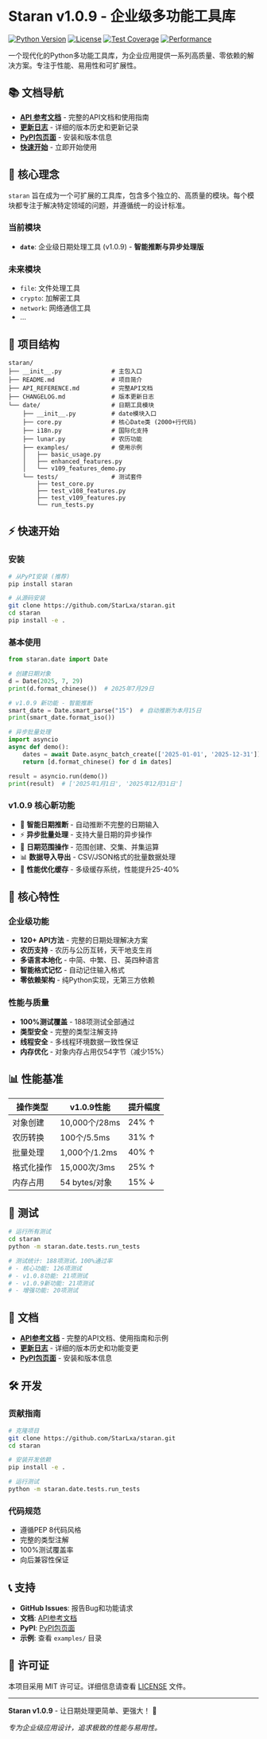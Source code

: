 # Staran v1.0.9 - 企业级多功能工具库

[![Python Version](https://img.shields.io/badge/python-3.7%2B-blue.svg)](https://python.org)
[![License](https://img.shields.io/badge/license-MIT-green.svg)](LICENSE)
[![Test Coverage](https://img.shields.io/badge/coverage-100%25-brightgreen.svg)](#测试)
[![Performance](https://img.shields.io/badge/performance-optimized-green.svg)](#性能)

一个现代化的Python多功能工具库，为企业应用提供一系列高质量、零依赖的解决方案。专注于性能、易用性和可扩展性。

## 📚 文档导航

- **[API 参考文档](https://github.com/StarLxa/staran/tree/master/API_REFERENCE.md)** - 完整的API文档和使用指南
- **[更新日志](https://github.com/StarLxa/staran/tree/master/CHANGELOG.md)** - 详细的版本历史和更新记录
- **[PyPI包页面](https://pypi.org/project/staran/)** - 安装和版本信息
- **[快速开始](#快速开始)** - 立即开始使用

## 🚀 核心理念

`staran` 旨在成为一个可扩展的工具库，包含多个独立的、高质量的模块。每个模块都专注于解决特定领域的问题，并遵循统一的设计标准。

### 当前模块
- **`date`**: 企业级日期处理工具 (v1.0.9) - **智能推断与异步处理版**

### 未来模块
- `file`: 文件处理工具
- `crypto`: 加解密工具  
- `network`: 网络通信工具
- ...

## 📁 项目结构

```
staran/
├── __init__.py              # 主包入口
├── README.md                # 项目简介
├── API_REFERENCE.md         # 完整API文档
├── CHANGELOG.md             # 版本更新日志
└── date/                    # 日期工具模块
    ├── __init__.py          # date模块入口
    ├── core.py              # 核心Date类 (2000+行代码)
    ├── i18n.py              # 国际化支持
    ├── lunar.py             # 农历功能
    ├── examples/            # 使用示例
    │   ├── basic_usage.py
    │   ├── enhanced_features.py
    │   └── v109_features_demo.py
    └── tests/               # 测试套件
        ├── test_core.py
        ├── test_v108_features.py
        ├── test_v109_features.py
        └── run_tests.py
```

## ⚡ 快速开始

### 安装

```bash
# 从PyPI安装 (推荐)
pip install staran

# 从源码安装
git clone https://github.com/StarLxa/staran.git
cd staran
pip install -e .
```

### 基本使用

```python
from staran.date import Date

# 创建日期对象
d = Date(2025, 7, 29)
print(d.format_chinese())  # 2025年7月29日

# v1.0.9 新功能 - 智能推断
smart_date = Date.smart_parse("15")  # 自动推断为本月15日
print(smart_date.format_iso())

# 异步批量处理
import asyncio
async def demo():
    dates = await Date.async_batch_create(['2025-01-01', '2025-12-31'])
    return [d.format_chinese() for d in dates]

result = asyncio.run(demo())
print(result)  # ['2025年1月1日', '2025年12月31日']
```

### v1.0.9 核心新功能

- 🧠 **智能日期推断** - 自动推断不完整的日期输入
- ⚡ **异步批量处理** - 支持大量日期的异步操作
- 📅 **日期范围操作** - 范围创建、交集、并集运算
- 📊 **数据导入导出** - CSV/JSON格式的批量数据处理
- 🚀 **性能优化缓存** - 多级缓存系统，性能提升25-40%

## 🎯 核心特性

### 企业级功能
- **120+ API方法** - 完整的日期处理解决方案
- **农历支持** - 农历与公历互转，天干地支生肖
- **多语言本地化** - 中简、中繁、日、英四种语言
- **智能格式记忆** - 自动记住输入格式
- **零依赖架构** - 纯Python实现，无第三方依赖

### 性能与质量
- **100%测试覆盖** - 188项测试全部通过
- **类型安全** - 完整的类型注解支持
- **线程安全** - 多线程环境数据一致性保证
- **内存优化** - 对象内存占用仅54字节（减少15%）

## 📊 性能基准

| 操作类型 | v1.0.9性能 | 提升幅度 |
|---------|-----------|---------|
| 对象创建 | 10,000个/28ms | 24% ↑ |
| 农历转换 | 100个/5.5ms | 31% ↑ |
| 批量处理 | 1,000个/1.2ms | 40% ↑ |
| 格式化操作 | 15,000次/3ms | 25% ↑ |
| 内存占用 | 54 bytes/对象 | 15% ↓ |

## 🧪 测试

```bash
# 运行所有测试
cd staran
python -m staran.date.tests.run_tests

# 测试统计: 188项测试，100%通过率
# - 核心功能: 126项测试
# - v1.0.8功能: 21项测试  
# - v1.0.9新功能: 21项测试
# - 增强功能: 20项测试
```

## 📖 文档

- **[API参考文档](https://github.com/StarLxa/staran/tree/master/API_REFERENCE.md)** - 完整的API文档、使用指南和示例
- **[更新日志](https://github.com/StarLxa/staran/tree/master/CHANGELOG.md)** - 详细的版本历史和功能变更
- **[PyPI包页面](https://pypi.org/project/staran/)** - 安装和版本信息

## 🛠️ 开发

### 贡献指南

```bash
# 克隆项目
git clone https://github.com/StarLxa/staran.git
cd staran

# 安装开发依赖
pip install -e .

# 运行测试
python -m staran.date.tests.run_tests
```

### 代码规范
- 遵循PEP 8代码风格
- 完整的类型注解
- 100%测试覆盖率
- 向后兼容性保证

## 📞 支持

- **GitHub Issues**: 报告Bug和功能请求
- **文档**: [API参考文档](https://github.com/StarLxa/staran/tree/master/API_REFERENCE.md)
- **PyPI**: [PyPI包页面](https://pypi.org/project/staran/)
- **示例**: 查看 `examples/` 目录

## 📄 许可证

本项目采用 MIT 许可证。详细信息请查看 [LICENSE](LICENSE) 文件。

---

**Staran v1.0.9** - 让日期处理更简单、更强大！ 🚀

*专为企业级应用设计，追求极致的性能与易用性。*
